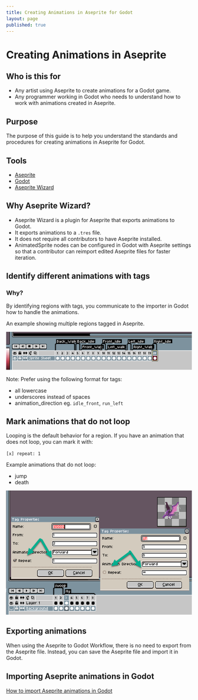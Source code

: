 ```yaml
---
title: Creating Animations in Aseprite for Godot
layout: page
published: true
---
```


# Creating Animations in Aseprite

## Who is this for

- Any artist using Aseprite to create animations for a Godot game.
- Any programmer working in Godot who needs to understand how to work with animations created in Aseprite.

## Purpose

The purpose of this guide is to help you understand the standards and procedures for creating animations in Aseprite for Godot.

## Tools

- [Aseprite](https://www.aseprite.org/)
- [Godot](https://godotengine.org/)
- [Aseprite Wizard](https://godotengine.org/asset-library/asset/713)

## Why Aseprite Wizard?

- Aseprite Wizard is a plugin for Aseprite that exports animations to Godot.
- It exports animations to a `.tres` file.
- It does not require all contributors to have Aseprite installed.
- AnimatedSprite nodes can be configured in Godot with Aseprite settings so that a contributor can reimport edited Aseprite files for faster iteration.

## Identify different animations with tags

### Why?

By identifying regions with tags, you communicate to the importer in Godot how to handle the animations.

An example showing multiple regions tagged in Aseprite.

![Multiple tagged regions in Aseprite](image-3.png)

Note: Prefer using the following format for tags:

- all lowercase
- underscores instead of spaces
- animation_direction eg. `idle_front`, `run_left`

## Mark animations that do not loop

Looping is the default behavior for a region. If you have an animation that does not loop, you can mark it with:

`[x] repeat: 1`

Example animations that do not loop:

- jump
- death

![Aseprite with tagged regions](image-2.png)

## Exporting animations

When using the Aseprite to Godot Workflow, there is no need to export from the Aseprite file. Instead, you can save the Aseprite file and import it in Godot.

## Importing Aseprite animations in Godot

[How to import Aseprite animations in Godot](./importing-aseprite-animations-in-godot.md)